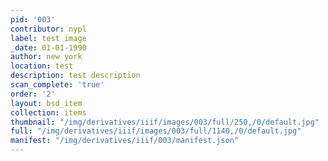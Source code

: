 ```yaml
---
pid: '003'
contributor: nypl
label: test image
_date: 01-01-1990
author: new york
location: test
description: test description
scan_complete: 'true'
order: '2'
layout: bsd_item
collection: items
thumbnail: "/img/derivatives/iiif/images/003/full/250,/0/default.jpg"
full: "/img/derivatives/iiif/images/003/full/1140,/0/default.jpg"
manifest: "/img/derivatives/iiif/003/manifest.json"
---
```


